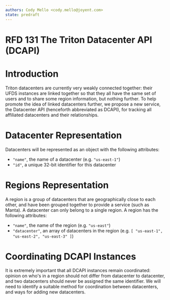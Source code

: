 ```yaml
---
authors: Cody Mello <cody.mello@joyent.com>
state: predraft
---
```


<!--
    This Source Code Form is subject to the terms of the Mozilla Public
    License, v. 2.0. If a copy of the MPL was not distributed with this
    file, You can obtain one at http://mozilla.org/MPL/2.0/.
-->

<!--
    Copyright 2018 Joyent, Inc.
-->

# RFD 131 The Triton Datacenter API (DCAPI)

# Introduction

Triton datacenters are currently very weakly connected together: their UFDS
instances are linked together so that they all have the same set of users
and to share some region information, but nothing further. To help promote
the idea of linked datacenters further, we propose a new service, the
Datacenter API (henceforth abbreviated as DCAPI), for tracking all affiliated
datacenters and their relationships.

# Datacenter Representation

Datacenters will be represented as an object with the following attributes:

- `"name"`, the name of a datacenter (e.g. `"us-east-1"`)
- `"id"`, a unique 32-bit identifier for this datacenter

# Regions Representation

A region is a group of datacenters that are geographically close to each other,
and have been grouped together to provide a service (such as Manta). A datacenter
can only belong to a single region. A region has the following attributes:

- `"name"`, the name of the region (e.g. `"us-east"`)
- `"datacenter"`, an array of datacenters in the region (e.g. `[ "us-east-1", "us-east-2", "us-east-3" ]`)

# Coordinating DCAPI Instances

It is extremely important that all DCAPI instances remain coordinated: opinion
on who's in a region should not differ from datacenter to datacenter, and two
datacenters should never be assigned the same identifier. We will need to
identify a suitable method for coordination between datacenters, and ways for
adding new datacenters.

